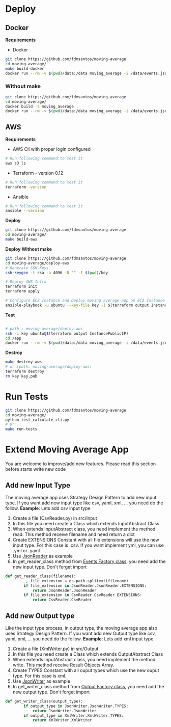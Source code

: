 # Deploy

## Docker

**Requirements**

- Docker

```bash
git clone https://github.com/fdmsantos/moving-average
cd moving-average/
make build-docker
docker run --rm -v $(pwd)/data:/data moving_average -i /data/events.json -w 10
```

### Without make

```bash
git clone https://github.com/fdmsantos/moving-average
cd moving-average/
docker build -t moving_average .
docker run --rm -v $(pwd)/data:/data moving_average -i /data/events.json -w 10
```

## AWS

**Requirements**

- AWS Cli with proper login configured

```bash
# Run following command to test it
aws s3 ls
```

- Terraform - version 0.12

```bash
# Run following command to test it
terraform -version
```

- Ansible

```bash
# Run following command to test it
ansible --version
```

**Deploy**

```bash
git clone https://github.com/fdmsantos/moving-average
cd moving-average/
make build-aws
```

**Deploy Without make**

```bash
git clone https://github.com/fdmsantos/moving-average
cd moving-average/deploy-aws
# Generate SSH Keys
ssh-keygen -t rsa -b 4096 -N "" -f $(pwd)/key

# Deploy AWS Infra
terraform init
terraform apply

# Configure EC2 Instance and Deploy moving average app on EC2 Instance
ansible-playbook -u ubuntu --key-file key -i $(terraform output InstancePublicIP), deploy.yml
```

**Test**

```bash

# path : moving-average/deploy-aws
ssh -i key ubuntu@$(terraform output InstancePublicIP)
cd /app
docker run --rm -v $(pwd)/data:/data moving_average -i /data/events.json -w 10
```


**Destroy**

```bash
make destroy-aws
# or (path: moving-average/deploy-aws)
terraform destroy
rm key key.pub
```

# Run Tests

```bash
git clone https://github.com/fdmsantos/moving-average
cd moving-average/
python test_calculate_cli.py
# Or
make run-tests
```

# Extend Moving Average App

You are welcome to improve/add new features.
Please read this section before starts write new code

## Add new Input Type

The moving average app uses Strategy Design Pattern to add new input type.
If you want add new input type like csv, yaml, xml, ... you need do the follow.
**Example**: Lets add csv input type

1. Create a file (CsvReader.py) in src/Input
2. In this file you need create a Class which extends InputAbstract Class
3. When extends InputAbstract class, you need implement the method read. This method receive filename and need return a dict
4. Create EXTENSIONS Constant with all file extensions will use the new input type. For this case is .csv. If you want implement yml, you can use .yml or .yaml
5. Use [JsonReader](src/Input/JsonReader.py) as example
6. In get_reader_class method from [Events Factory class](src/events/Factory.py), you need add the new input type. Don't forget import

```python
def get_reader_class(filename):
        _, file_extension = os.path.splitext(filename)
        if file_extension in JsonReader.JsonReader.EXTENSIONS:
            return JsonReader.JsonReader
        if file_extension in CsvReader.CsvReader.EXTENSIONS:
            return CsvReader.CsvReader
```

## Add new Output type

Like the input type process, in output type, the moving average app also uses Strategy Design Pattern.
If you want add new Output type like csv, yaml, xml, ... you need do the follow.
**Example**: Lets add xml input type

1. Create a file (XmlWriter.py) in src/Output
2. In this file you need create a Class which extends OutputAbstract Class
3. When extends InputAbstract class, you need implement the method write. This method receive Result Objects Array.
4. Create TYPES Constant with all ouput types which use the new ouput type. For this case is xml.
5. Use [JsonWriter](src/Output/JsonWriter.py) as example
6. In get_writer_class method from [Output Factory class](src/Output/Factory.py), you need add the new output type. Don't forget import

```python
def get_writer_class(output_type):
        if output_type in JsonWriter.JsonWriter.TYPES:
            return JsonWriter.JsonWriter
        if output_type in XmlWriter.XmlWriter.TYPES:
            return XmlWriter.XmlWriter
```